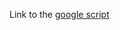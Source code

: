Link to the [google script](https://script.google.com/a/coursera.org/d/1eE7ACjCIJpH__GgDAbaQgHNkP9iv0iz5JcbR2ztp0lP-5pDRr7JsQVZ0/edit)
